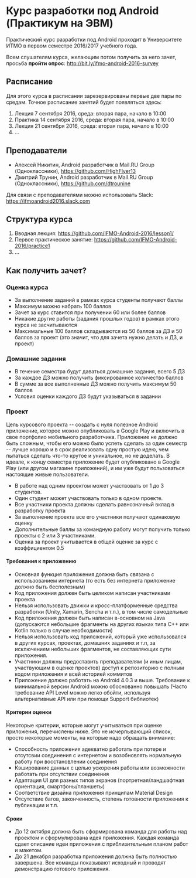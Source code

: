 # Курс разработки под Android (Практикум на ЭВМ)

Практический курс разработки под Android проходит в Университете ИТМО в первом семестре 2016/2017 учебного года.

Всем слушателям курса, желающим потом получить за него зачет, просьба __пройти опрос__: 
http://bit.ly/ifmo-android-2016-survey

## Расписание

Для этого курса в расписании зарезервированы первые две пары по средам. Точное расписание занятий будет появляться здесь:

1. Лекция 7 сентября 2016, среда: вторая пара, начало в 10:00
2. Практика 14 сентября 2016, среда: вторая пара, начало в 10:00
3. Лекция 21 сентября 2016, среда: вторая пара, начало в 10:00
4. ...

## Преподаватели

- Алексей Никитин, Android разработчик в Mail.RU Group (Одноклассники), https://github.com/HighFlyer13
- Дмитрий Трунин, Android разработчик в Mail.RU Group (Одноклассники), https://github.com/dtrounine

Для связи с преподавателями можно использовать Slack: https://ifmoandroid2016.slack.com 

## Структура курса

1. Вводная лекция: https://github.com/IFMO-Android-2016/lesson1/
2. Первое практическое занятие: https://github.com/IFMO-Android-2016/practice1
3. ...

## Как получить зачет?

### Оценка курса
- За выполнение заданий в рамках курса студенты получают баллы
- Максимум можно набрать 100 баллов
- Зачет за курс ставится при получении 60 или более баллов
- Никакие другие работы (задания прошлых годов) в рамках этого курса не засчитываются
- Максимальные 100 баллов складываются из 50 баллов за ДЗ и 50 баллов за проект (это значит, что для зачета нужно делать и ДЗ, и проект)

### Домашние задания
- В течение семестра будут даваться домашние задания, всего 5 ДЗ
- За каждое ДЗ можно получить фиксированное количество баллов
- В сумме за все выполненные ДЗ можно получить максимум 50 баллов
- Условия оценки каждого ДЗ будут указываться в задании

### Проект 

Цель курсового проекта -- создать с нуля полезное Android приложение, которое можно опубликовать в Google Play и включить в свое портфолио мобильного разработчика. Приложение не должно быть сложным, чтобы его можно было успеть сделать за один семестр -- лучше хорошо и в срок реализовать одну простую идею, чем пытаться сделать что-то крутое и уникальное, но не доделать. В идеале, к концу семестра приложение будет опубликовано в Google Play (или другом магазине приложений), и им уже будут пользоваться настоящие живые пользователи.

- В работе над одним проектом может участвовать от 1 до 3 студентов. 
- Один студент может участвовать только в одном проекте.
- Все участники проекта должны сделать равнозначный вклад в разработку проекта
- За выполнение проекта все его участники получают одинаковую оценку
- Дополнительные баллы за командную работу могут получить только проекты с 2 или 3 участниками.
- Оценка за проект учитывается в общей оценке за курс с коэффициентом 0.5

#### Требования к приложению

- Основная функция приложения должна быть связана с использованием интернета (то есть без интернета приложение должно быть бесполезным)
- Код приложения должен быть целиком написан участниками проекта
- Нельзя использовать движки и кросс-платформенные средства разработки (Unity, Xamarin, Sencha и т.п.), в том числе самодельные
- Код приложения должен быть написан в-основном на Java (допускаются небольшие фрагменты на других языках типа C++ или Kotlin только в случае необходимости)
- Нельзя использовать код приложений, который уже использовался в других курсах, проектах, домашних заданиях и т.п, за исключением небольших фрагментов, не составляющих сути приложения.
- Участники должны предоставить преподавателям (и иным лицам, участвующим в оценке проектов) доступ к репозиторию с полным кодом приложения и всей историей коммитов
- Приложение должно работать на Android 4.0.3 и выше. Требование к минимальной версии Android можно обоснованно повышать (Часто требование API Level можно легко обойти, используя альтернативные API или при помощи Support библиотек)

#### Критерии оценки

Некоторые критерии, которые могут учитываться при оценке приложения, перечислены ниже. Это не исчерпывающий список, просто некоторые моменты, на которые надо обращать внимание:

- Способность приложения адекватно работать при потере и отсутсвии соединения с интернетом и возобновлять нормальную работу при восстановлении соединения
- Кэширование данных с целью ускорения работы или возможности работать при отсутствии соединения
- Адаптация UI для разных типов экранов (портретная/ландшафтная ориентация, смартфоны/планшеты)
- Соответствие дизайна приложения принципам Material Design
- Отсутствие багов, законченность, степень готовности приложения к публикации и т.п.

#### Сроки

- До 12 октября должна быть сформирована команда для работы над проектом и сформулирована идея приложения. Каждая команда сдает описание идеи приложения с приблизительным планом работ и макетом.
- До 21 декабря разработка приложения должна быть полностью завершена. Все команды показывают исходный и проводят демонстрацию готового приложения.

